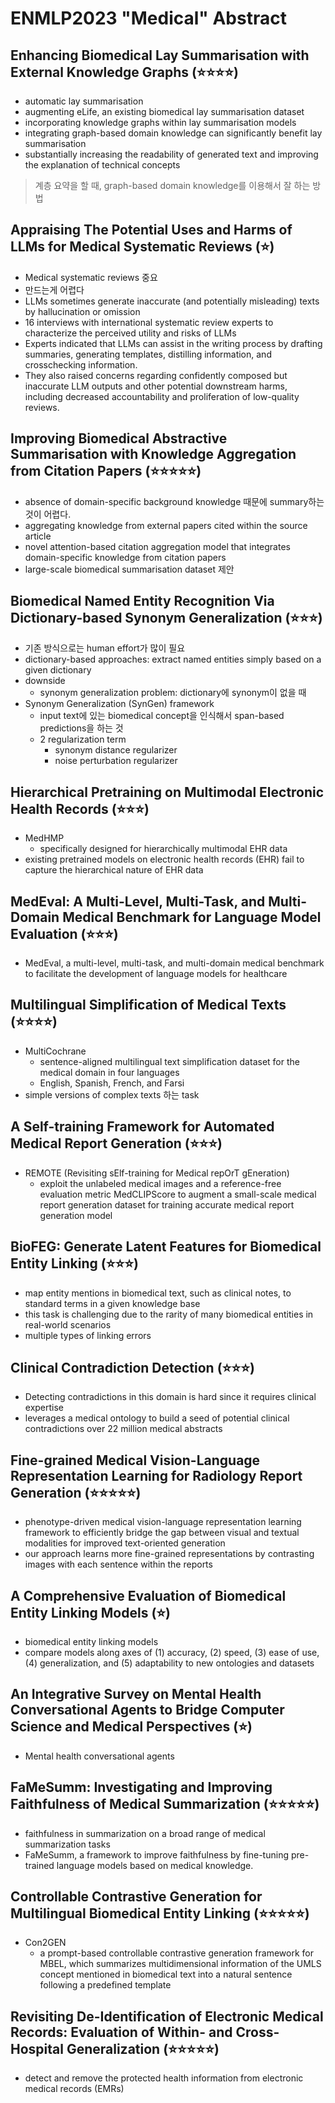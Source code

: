 # ENMLP2023 "Medical" Abstract

## Enhancing Biomedical Lay Summarisation with External Knowledge Graphs (⭐⭐⭐⭐)
- automatic lay summarisation
- augmenting eLife, an existing biomedical lay summarisation dataset
- incorporating knowledge graphs within lay summarisation models
- integrating graph-based domain knowledge can significantly benefit lay summarisation
- substantially increasing the readability of generated text and improving the explanation of technical concepts
> 계층 요약을 할 때, graph-based domain knowledge를 이용해서 잘 하는 방법

## Appraising The Potential Uses and Harms of LLMs for Medical Systematic Reviews (⭐)
- Medical systematic reviews 중요
- 만드는게 어렵다
- LLMs sometimes generate inaccurate (and potentially misleading) texts by hallucination or omission
- 16 interviews with international systematic review experts to characterize the perceived utility and risks of LLMs
- Experts indicated that LLMs can assist in the writing process by drafting summaries, generating templates, distilling information, and crosschecking information.
- They also raised concerns regarding confidently composed but inaccurate LLM outputs and other potential downstream harms, including decreased accountability and proliferation of low-quality reviews.

## Improving Biomedical Abstractive Summarisation with Knowledge Aggregation from Citation Papers (⭐⭐⭐⭐⭐)
- absence of domain-specific background knowledge 때문에 summary하는 것이 어렵다.
- aggregating knowledge from external papers cited within the source article
- novel attention-based citation aggregation model that integrates domain-specific knowledge from citation papers
- large-scale biomedical summarisation dataset 제안

## Biomedical Named Entity Recognition Via Dictionary-based Synonym Generalization (⭐⭐⭐)
- 기존 방식으로는 human effort가 많이 필요
- dictionary-based approaches: extract named entities simply based on a given dictionary
- downside
  - synonym generalization problem: dictionary에 synonym이 없을 때
- Synonym Generalization (SynGen) framework
  - input text에 있는 biomedical concept을 인식해서 span-based predictions을 하는 것
  - 2 regularization term
    - synonym distance regularizer
    - noise perturbation regularizer

## Hierarchical Pretraining on Multimodal Electronic Health Records (⭐⭐⭐) 
- MedHMP
  - specifically designed for hierarchically multimodal EHR data
- existing pretrained models on electronic health records (EHR) fail to capture the hierarchical nature of EHR data

## MedEval: A Multi-Level, Multi-Task, and Multi-Domain Medical Benchmark for Language Model Evaluation (⭐⭐⭐)
- MedEval, a multi-level, multi-task, and multi-domain medical benchmark to facilitate the development of language models for healthcare

## Multilingual Simplification of Medical Texts (⭐⭐⭐⭐)
- MultiCochrane
  - sentence-aligned multilingual text simplification dataset for the medical domain in four languages
  - English, Spanish, French, and Farsi
- simple versions of complex texts 하는 task

## A Self-training Framework for Automated Medical Report Generation (⭐⭐⭐) 
- REMOTE (Revisiting sElf-training for Medical repOrT gEneration)
  - exploit the unlabeled medical images and a reference-free evaluation metric MedCLIPScore to augment a small-scale medical report generation dataset for training accurate medical report generation model

## BioFEG: Generate Latent Features for Biomedical Entity Linking (⭐⭐⭐) 
- map entity mentions in biomedical text, such as clinical notes, to standard terms in a given knowledge base
- this task is challenging due to the rarity of many biomedical entities in real-world scenarios
- multiple types of linking errors

## Clinical Contradiction Detection (⭐⭐⭐) 
-  Detecting contradictions in this domain is hard since it requires clinical expertise
-  leverages a medical ontology to build a seed of potential clinical contradictions over 22 million medical abstracts

## Fine-grained Medical Vision-Language Representation Learning for Radiology Report Generation (⭐⭐⭐⭐⭐) 
- phenotype-driven medical vision-language representation learning framework to efficiently bridge the gap between visual and textual modalities for improved text-oriented generation
- our approach learns more fine-grained representations by contrasting images with each sentence within the reports

## A Comprehensive Evaluation of Biomedical Entity Linking Models (⭐) 
- biomedical entity linking models
- compare models along axes of (1) accuracy, (2) speed, (3) ease of use, (4) generalization, and (5) adaptability to new ontologies and datasets

## An Integrative Survey on Mental Health Conversational Agents to Bridge Computer Science and Medical Perspectives (⭐) 
- Mental health conversational agents

## FaMeSumm: Investigating and Improving Faithfulness of Medical Summarization (⭐⭐⭐⭐⭐) 
- faithfulness in summarization on a broad range of medical summarization tasks
- FaMeSumm, a framework to improve faithfulness by fine-tuning pre-trained language models based on medical knowledge.

## Controllable Contrastive Generation for Multilingual Biomedical Entity Linking (⭐⭐⭐⭐⭐) 
- Con2GEN
  - a prompt-based controllable contrastive generation framework for MBEL, which summarizes multidimensional information of the UMLS concept mentioned in biomedical text into a natural sentence following a predefined template

## Revisiting De-Identification of Electronic Medical Records: Evaluation of Within- and Cross-Hospital Generalization  (⭐⭐⭐⭐⭐) 
- detect and remove the protected health information from electronic medical records (EMRs)

